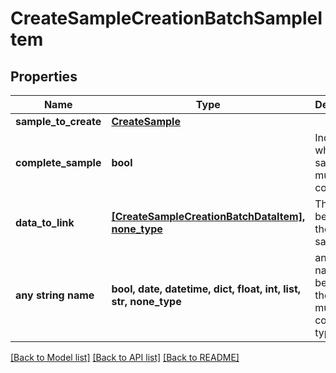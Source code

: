 # CreateSampleCreationBatchSampleItem


## Properties
Name | Type | Description | Notes
------------ | ------------- | ------------- | -------------
**sample_to_create** | [**CreateSample**](CreateSample.md) |  | 
**complete_sample** | **bool** | Indicates whether the sample must be completed. | 
**data_to_link** | [**[CreateSampleCreationBatchDataItem], none_type**](CreateSampleCreationBatchDataItem.md) | The data to be linked to the new sample. | [optional] 
**any string name** | **bool, date, datetime, dict, float, int, list, str, none_type** | any string name can be used but the value must be the correct type | [optional]

[[Back to Model list]](../README.md#documentation-for-models) [[Back to API list]](../README.md#documentation-for-api-endpoints) [[Back to README]](../README.md)


